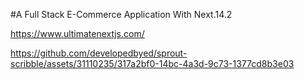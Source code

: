 #A Full Stack E-Commerce Application With Next.14.2

https://www.ultimatenextjs.com/



https://github.com/developedbyed/sprout-scribble/assets/31110235/317a2bf0-14bc-4a3d-9c73-1377cd8b3e03

